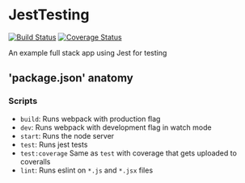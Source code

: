 # JestTesting

[![Build Status](https://travis-ci.org/iMobs/JestTesting.svg?branch=master)](https://travis-ci.org/iMobs/JestTesting)
[![Coverage Status](https://coveralls.io/repos/github/iMobs/JestTesting/badge.svg?branch=master)](https://coveralls.io/github/iMobs/JestTesting?branch=master)

An example full stack app using Jest for testing

## 'package.json' anatomy

### Scripts

- `build`: Runs webpack with production flag
- `dev`: Runs webpack with development flag in watch mode
- `start`: Runs the node server
- `test`: Runs jest tests
- `test:coverage` Same as `test` with coverage that gets uploaded to coveralls
- `lint`: Runs eslint on `*.js` and `*.jsx` files
